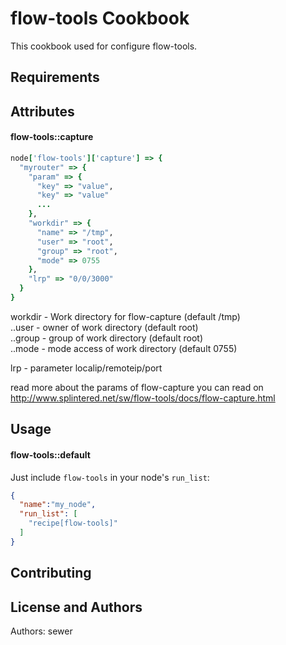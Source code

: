 flow-tools Cookbook
============================

This cookbook used for configure flow-tools.

Requirements
------------


Attributes
----------

#### flow-tools::capture


```ruby
node['flow-tools']['capture'] => {
  "myrouter" => {
    "param" => {
      "key" => "value",
      "key" => "value"
      ...
    },
    "workdir" => {
      "name" => "/tmp",
      "user" => "root",
      "group" => "root",
      "mode" => 0755
    },
    "lrp" => "0/0/3000"
  }
}
```
workdir - Work directory for flow-capture (default /tmp)  
..user - owner of work directory (default root)  
..group - group of work directory (default root)  
..mode - mode access of work directory (default 0755)

lrp - parameter localip/remoteip/port

read more about the params of flow-capture you can read on http://www.splintered.net/sw/flow-tools/docs/flow-capture.html

Usage
-----
#### flow-tools::default
Just include `flow-tools` in your node's `run_list`:

```json
{
  "name":"my_node",
  "run_list": [
    "recipe[flow-tools]"
  ]
}
```

Contributing
------------

License and Authors
-------------------
Authors: sewer

